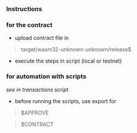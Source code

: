 ### Instructions

  
 ### for the contract
 * upload contract file in
 > target/wasm32-unknown-unknown/release$
  
  
 * execute the steps in script (local or testnet)


### for automation with scripts

*see in transactions script*

* before running the scripts, use export for

> $APPROVE

> $CONTRACT
